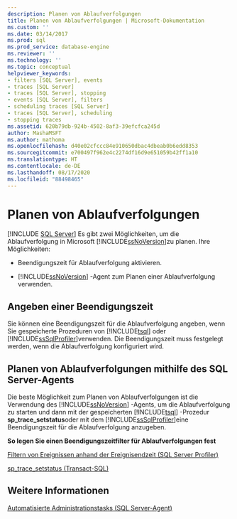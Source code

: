 ```yaml
---
description: Planen von Ablaufverfolgungen
title: Planen von Ablaufverfolgungen | Microsoft-Dokumentation
ms.custom: ''
ms.date: 03/14/2017
ms.prod: sql
ms.prod_service: database-engine
ms.reviewer: ''
ms.technology: ''
ms.topic: conceptual
helpviewer_keywords:
- filters [SQL Server], events
- traces [SQL Server]
- traces [SQL Server], stopping
- events [SQL Server], filters
- scheduling traces [SQL Server]
- traces [SQL Server], scheduling
- stopping traces
ms.assetid: 620b79db-924b-4502-8af3-39efcfca245d
author: MashaMSFT
ms.author: mathoma
ms.openlocfilehash: d40e02cfccc84e910650dbac4dbeab0b6edd8353
ms.sourcegitcommit: e700497f962e4c2274df16d9e651059b42ff1a10
ms.translationtype: HT
ms.contentlocale: de-DE
ms.lasthandoff: 08/17/2020
ms.locfileid: "88498465"
---
```

# <a name="schedule-traces"></a>Planen von Ablaufverfolgungen
 [!INCLUDE [SQL Server](../../includes/applies-to-version/sqlserver.md)]
  Es gibt zwei Möglichkeiten, um die Ablaufverfolgung in Microsoft [!INCLUDE[ssNoVersion](../../includes/ssnoversion-md.md)]zu planen. Ihre Möglichkeiten:  
  
-   Beendigungszeit für Ablaufverfolgung aktivieren.  
  
-   [!INCLUDE[ssNoVersion](../../includes/ssnoversion-md.md)] -Agent zum Planen einer Ablaufverfolgung verwenden.  
  
## <a name="specifying-a-stop-time"></a>Angeben einer Beendigungszeit  
 Sie können eine Beendigungszeit für die Ablaufverfolgung angeben, wenn Sie gespeicherte Prozeduren von [!INCLUDE[tsql](../../includes/tsql-md.md)] oder [!INCLUDE[ssSqlProfiler](../../includes/sssqlprofiler-md.md)]verwenden. Die Beendigungszeit muss festgelegt werden, wenn die Ablaufverfolgung konfiguriert wird.  
  
## <a name="scheduling-traces-by-using-sql-server-agent"></a>Planen von Ablaufverfolgungen mithilfe des SQL Server-Agents  
 Die beste Möglichkeit zum Planen von Ablaufverfolgungen ist die Verwendung des [!INCLUDE[ssNoVersion](../../includes/ssnoversion-md.md)] -Agents, um die Ablaufverfolgung zu starten und dann mit der gespeicherten [!INCLUDE[tsql](../../includes/tsql-md.md)] -Prozedur **sp_trace_setstatus**oder mit dem [!INCLUDE[ssSqlProfiler](../../includes/sssqlprofiler-md.md)]eine Beendigungszeit für die Ablaufverfolgung anzugeben.  
  
 **So legen Sie einen Beendigungszeitfilter für Ablaufverfolgungen fest**  
  
 [Filtern von Ereignissen anhand der Ereignisendzeit &#40;SQL Server Profiler&#41;](../../tools/sql-server-profiler/filter-events-based-on-the-event-end-time-sql-server-profiler.md)  
  
 [sp_trace_setstatus &#40;Transact-SQL&#41;](../../relational-databases/system-stored-procedures/sp-trace-setstatus-transact-sql.md)  
  
## <a name="see-also"></a>Weitere Informationen  
 [Automatisierte Administrationstasks &#40;SQL Server-Agent&#41;](https://msdn.microsoft.com/library/541ee5ac-2c9f-4b74-b4f0-13b7bd5920b0)  
  
  
